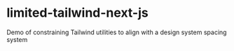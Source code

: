 # limited-tailwind-next-js
Demo of constraining Tailwind utilities to align with a design system spacing system
